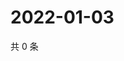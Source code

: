 # 2022-01-03

共 0 条

<!-- BEGIN WEIBO -->
<!-- 最后更新时间 Mon Jan 03 2022 19:12:20 GMT+0800 (China Standard Time) -->

<!-- END WEIBO -->
